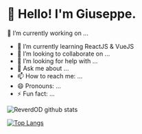 # :wave: Hello! I'm Giuseppe.

🔭 I’m currently working on ...
- 🌱 I’m currently learning ReactJS & VueJS
- 👯 I’m looking to collaborate on ...
- 🤔 I’m looking for help with ...
- 💬 Ask me about ...
- 📫 How to reach me: ...
- 😄 Pronouns: ...
- ⚡ Fun fact: ...


![ReverdOD github stats](https://github-readme-stats.vercel.app/api?username=ReverbOD&count_private=true&theme=vue&show_icons=true&count_private=true)

[![Top Langs](https://github-readme-stats.vercel.app/api/top-langs/?username=ReverbOD&layout=compact&theme=vue)](https://github.com/ReverbOD/github-readme-stats)
<!--
**ReverbOD/ReverbOD** is a ✨ _special_ ✨ repository because its `README.md` (this file) appears on your GitHub profile.

Here are some ideas to get you started:

- 🔭 I’m currently working on ...
- 🌱 I’m currently learning ...
- 👯 I’m looking to collaborate on ...
- 🤔 I’m looking for help with ...
- 💬 Ask me about ...
- 📫 How to reach me: ...
- 😄 Pronouns: ...
- ⚡ Fun fact: ...
-->

